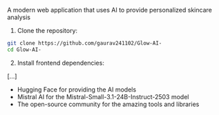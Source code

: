 A modern web application that uses AI to provide personalized skincare analysis

1. Clone the repository:
```bash
git clone https://github.com/gaurav241102/Glow-AI-
cd Glow-AI-
```

2. Install frontend dependencies:

[...]

- Hugging Face for providing the AI models
- Mistral AI for the Mistral-Small-3.1-24B-Instruct-2503 model
- The open-source community for the amazing tools and libraries 